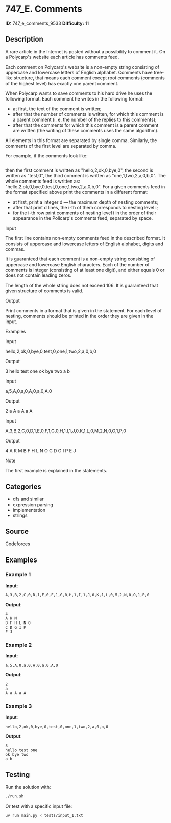 # 747_E. Comments

**ID:** 747_e_comments_9533
**Difficulty:** 11

## Description

A rare article in the Internet is posted without a possibility to comment it. On a Polycarp's website each article has comments feed.

Each comment on Polycarp's website is a non-empty string consisting of uppercase and lowercase letters of English alphabet. Comments have tree-like structure, that means each comment except root comments (comments of the highest level) has exactly one parent comment.

When Polycarp wants to save comments to his hard drive he uses the following format. Each comment he writes in the following format: 

  * at first, the text of the comment is written; 
  * after that the number of comments is written, for which this comment is a parent comment (i. e. the number of the replies to this comments); 
  * after that the comments for which this comment is a parent comment are written (the writing of these comments uses the same algorithm). 

All elements in this format are separated by single comma. Similarly, the comments of the first level are separated by comma.

For example, if the comments look like:

<image>

then the first comment is written as "hello,2,ok,0,bye,0", the second is written as "test,0", the third comment is written as "one,1,two,2,a,0,b,0". The whole comments feed is written as: "hello,2,ok,0,bye,0,test,0,one,1,two,2,a,0,b,0". For a given comments feed in the format specified above print the comments in a different format: 

  * at first, print a integer d — the maximum depth of nesting comments; 
  * after that print d lines, the i-th of them corresponds to nesting level i; 
  * for the i-th row print comments of nesting level i in the order of their appearance in the Policarp's comments feed, separated by space. 

Input

The first line contains non-empty comments feed in the described format. It consists of uppercase and lowercase letters of English alphabet, digits and commas. 

It is guaranteed that each comment is a non-empty string consisting of uppercase and lowercase English characters. Each of the number of comments is integer (consisting of at least one digit), and either equals 0 or does not contain leading zeros.

The length of the whole string does not exceed 106. It is guaranteed that given structure of comments is valid. 

Output

Print comments in a format that is given in the statement. For each level of nesting, comments should be printed in the order they are given in the input.

Examples

Input

hello,2,ok,0,bye,0,test,0,one,1,two,2,a,0,b,0


Output

3
hello test one 
ok bye two 
a b 


Input

a,5,A,0,a,0,A,0,a,0,A,0


Output

2
a 
A a A a A 


Input

A,3,B,2,C,0,D,1,E,0,F,1,G,0,H,1,I,1,J,0,K,1,L,0,M,2,N,0,O,1,P,0


Output

4
A K M 
B F H L N O 
C D G I P 
E J 

Note

The first example is explained in the statements. 

## Categories

- dfs and similar
- expression parsing
- implementation
- strings

## Source

Codeforces

## Examples

### Example 1

**Input**:
```
A,3,B,2,C,0,D,1,E,0,F,1,G,0,H,1,I,1,J,0,K,1,L,0,M,2,N,0,O,1,P,0
```

**Output**:
```
4
A K M 
B F H L N O 
C D G I P 
E J
```

### Example 2

**Input**:
```
a,5,A,0,a,0,A,0,a,0,A,0
```

**Output**:
```
2
a 
A a A a A
```

### Example 3

**Input**:
```
hello,2,ok,0,bye,0,test,0,one,1,two,2,a,0,b,0
```

**Output**:
```
3
hello test one 
ok bye two 
a b
```


## Testing

Run the solution with:

```bash
./run.sh
```

Or test with a specific input file:

```bash
uv run main.py < tests/input_1.txt
```

